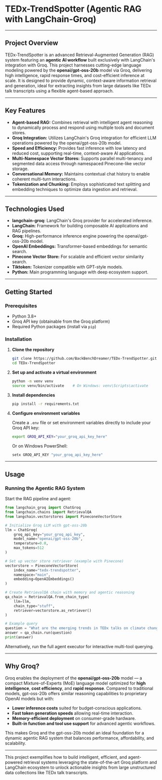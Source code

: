 # TEDx-TrendSpotter (Agentic RAG with LangChain-Groq)

***

## Project Overview

TEDx-TrendSpotter is an advanced Retrieval-Augmented Generation (RAG) system featuring an **agentic AI workflow** built exclusively with LangChain's integration with Groq. This project harnesses cutting-edge language modeling powered by the **openai/gpt-oss-20b** model via Groq, delivering high intelligence, rapid response times, and cost-efficient inference at scale. It is designed to provide dynamic, context-aware information retrieval and generation, ideal for extracting insights from large datasets like TEDx talk transcripts using a flexible agent-based approach.

***

## Key Features

- **Agent-based RAG:** Combines retrieval with intelligent agent reasoning to dynamically process and respond using multiple tools and document stores.
- **Groq Integration:** Utilizes LangChain's Groq integration for efficient LLM operations powered by the openai/gpt-oss-20b model.
- **Speed and Efficiency:** Provides fast inference with low latency and reduced cost, supporting real-time, context-aware AI applications.
- **Multi-Namespace Vector Stores:** Supports parallel multi-tenancy and segmented data access through namespaced Pinecone-like vector storage.
- **Conversational Memory:** Maintains contextual chat history to enable coherent multi-turn interactions.
- **Tokenization and Chunking:** Employs sophisticated text splitting and embedding techniques to optimize data ingestion and retrieval.

***

## Technologies Used

- **langchain-groq:** LangChain's Groq provider for accelerated inference.
- **LangChain:** Framework for building composable AI applications and RAG pipelines.
- **Groq:** High-performance inference engine powering the openai/gpt-oss-20b model.
- **OpenAI Embeddings:** Transformer-based embeddings for semantic search.
- **Pinecone Vector Store:** For scalable and efficient vector similarity search.
- **Tiktoken:** Tokenizer compatible with GPT-style models.
- **Python:** Main programming language with deep ecosystem support.

***

## Getting Started

### Prerequisites

- Python 3.8+
- Groq API key (obtainable from the Groq platform)
- Required Python packages (install via `pip`)

### Installation

1. **Clone the repository**

   ```bash
   git clone https://github.com/BackBenchDreamer/TEDx-TrendSpotter.git
   cd TEDx-TrendSpotter
   ```

2. **Set up and activate a virtual environment**

   ```bash
   python -m venv venv
   source venv/bin/activate    # On Windows: venv\Scripts\activate
   ```

3. **Install dependencies**

   ```bash
   pip install -r requirements.txt
   ```

4. **Configure environment variables**

   Create a `.env` file or set environment variables directly to include your Groq API key:

   ```bash
   export GROQ_API_KEY="your_groq_api_key_here"
   ```

   Or on Windows PowerShell:

   ```powershell
   setx GROQ_API_KEY "your_groq_api_key_here"
   ```

***

## Usage

### Running the Agentic RAG System

Start the RAG pipeline and agent:

```python
from langchain_groq import ChatGroq
from langchain.chains import RetrievalQA
from langchain.vectorstores import PineconeVectorStore

# Initialize Groq LLM with gpt-oss-20b
llm = ChatGroq(
    groq_api_key="your_groq_api_key",
    model_name="openai/gpt-oss-20b",
    temperature=0.0,
    max_tokens=512
)

# Set up vector store retriever (example with Pinecone)
vectorstore = PineconeVectorStore(
    index_name="tedx-trendspotter",
    namespace="main",
    embedding=OpenAIEmbeddings()
)

# Create RetrievalQA chain with memory and agentic reasoning
qa_chain = RetrievalQA.from_chain_type(
    llm=llm,
    chain_type="stuff",
    retriever=vectorstore.as_retriever()
)

# Example query
question = "What are the emerging trends in TEDx talks on climate change?"
answer = qa_chain.run(question)
print(answer)
```

Alternatively, run the full agent executor for interactive multi-tool querying.

***

## Why Groq?

Groq enables the deployment of the **openai/gpt-oss-20b** model — a compact Mixture-of-Experts (MoE) language model optimized for **high intelligence**, **cost efficiency**, and **rapid response**. Compared to traditional models, gpt-oss-20b offers similar reasoning capabilities to proprietary OpenAI models but with:

- **Lower inference costs** suited for budget-conscious applications.
- **Fast token generation speeds** allowing real-time interaction.
- **Memory-efficient deployment** on consumer-grade hardware.
- **Built-in function and tool use support** for advanced agentic workflows.

This makes Groq and the gpt-oss-20b model an ideal foundation for a dynamic agentic RAG system that balances performance, affordability, and scalability.

***

This project exemplifies how to build intelligent, efficient, and agent-powered retrieval systems leveraging the state-of-the-art Groq platform and LangChain ecosystem to unlock actionable insights from large unstructured data collections like TEDx talk transcripts.
